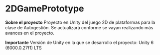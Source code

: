 # 2DGamePrototype
**Sobre el proyecto**
Proyecto en Unity del juego 2D de plataformas para la clase de Autogestión.
Se actualizará conforme se vayan realizando más avances en el proyecto.

**Importante**
Versión de Unity en la que se desarrollo el proyecto: Unity 6 (6000.0.27f1) LTS
